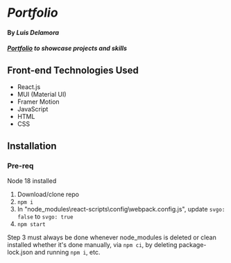 # _Portfolio_

#### By _**Luis Delamora**_

#### _[Portfolio](https://eccos.github.io/portfolio/) to showcase projects and skills_

## Front-end Technologies Used
- React.js
- MUI (Material UI)
- Framer Motion
- JavaScript
- HTML
- CSS

## Installation
### Pre-req
Node 18 installed
1. Download/clone repo
1. `npm i`
1. In "node_modules\react-scripts\config\webpack.config.js", update `svgo: false` to `svgo: true`
1. `npm start`

Step 3 must always be done whenever node_modules is deleted or clean installed whether it's done manually, via `npm ci`, by deleting package-lock.json and running `npm i`, etc.